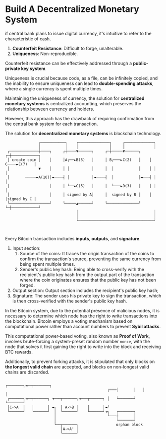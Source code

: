 # Build A Decentralized Monetary System
if central bank plans to issue digital currency, it's intuitive to refer to the characteristic of cash.

1. **Counterfeit Resistance**: Difficult to forge, unalterable.
2. **Uniqueness**: Non-reproducible.

Counterfeit resistance can be effectively addressed through a **public-private key system**.

Uniqueness is crucial because code, as a file, can be infinitely copied, and the inability to ensure uniqueness can lead to **double-spending attacks**, where a single currency is spent multiple times.

Maintaining the uniqueness of currency, the solution for **centralized monetary systems** is centralized accounting, which preserves the relationship between currency and holders.

However, this approach has the drawback of requiring confirmation from the central bank system for each transaction.

The solution for **decentralized monetary systems** is blockchain technology.


```plain
               ┌───────────┐    ┌──────────────┐     ┌─────────────┐              
               │           │    │              │     │             │              
 ┌─────────────┼────┐     ┌┼────▼──────┐     ┌─┼─────▼──────┐    ┌─┼────────────┐ 
 │ create coin │    │     │A┌──►B(5)   │     │ B┌───►C(2)   │    │ C────►E(7)   │ 
 │             ▼    │     │ │          │     │  │           │    │ │            │ 
 │       ─────►A(10)│◄────┤ │          │◄────┤  │           │◄───┤ │            │ 
 │                  │     │ └──►C(5)   │     │  └───►D(3)   │    │ │            │ 
 │                  │     │ signed by A│     │  signed by B │    │ │signed by C │ 
 └──────────────────┘     └─────▲──────┘     └──────────────┘    └─┼────────────┘ 
                                │                                  │              
                                │                                  │              
                                └──────────────────────────────────┘              
                                                                                            
                                                                                  
```
Every Bitcoin transaction includes **inputs**, **outputs**, and **signature**.

1. Input section:
   1. Source of the coins: It traces the origin transaction of the coins to confirm the transaction's source, preventing the same currency from being spent multiple times.
   2. Sender's public key hash: Being able to cross-verify with the recipient's public key hash from the output part of the transaction where the coin originates ensures that the public key has not been forged.
2. Output section: Output section includes the recipient's public key hash;
3. Signature: The sender uses his private key to sign the transaction, which is then cross-verified with the sender's public key hash.


In the Bitcoin system, due to the potential presence of malicious nodes, it is necessary to determine which node has the right to write transactions into the blockchain.
Bitcoin employs a voting mechanism based on computational power rather than account numbers to prevent **Sybil attacks**.

This computational power-based voting, also known as **Proof of Work**, involves brute-forcing a system-preset random number `nonce`, with the node that solves it first gaining the right to write into the block and receiving BTC rewards.

Additionally, to prevent forking attacks, it is stipulated that only blocks on **the longest valid chain** are accepted, and blocks on non-longest valid chains are discarded.

```plain
                                                  ┌───────┐◄──┬───────┐ 
                                              ┌───┤       │   │       │ 
 ┌──────┐◄──┬──────┐ ◄───┬──────┐◄───┬──────┐ │   └───────┘   └───────┘ 
 │C->A  │   │      │ ◄┐  │ A->B │    │      │◄┘                         
 └──────┘   └──────┘  │  └──────┘    └──────┘◄┐   ┌───────┐             
                      │                       └───┼       │             
                      │                           └───────┘             
                      └──┬──────┐                 orphan block          
                         │A->A' │                                       
                         └──────┘                                       
```
